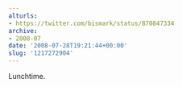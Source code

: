 ```yaml
---
alturls:
- https://twitter.com/bismark/status/870847334
archive:
- 2008-07
date: '2008-07-28T19:21:44+00:00'
slug: '1217272904'
---
```


Lunchtime.

